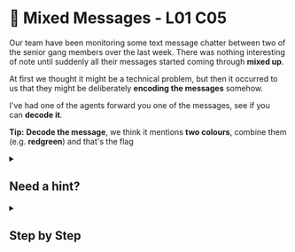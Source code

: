 # 🚦 Mixed Messages - L01 C05

Our team have been monitoring some text message chatter between two of the senior gang members over the last week. There was nothing interesting of note until suddenly all their messages started coming through **mixed up**.

At first we thought it might be a technical problem, but then it occurred to us that they might be deliberately **encoding the messages** somehow.

I've had one of the agents forward you one of the messages, see if you can **decode it**.

**Tip:** **Decode the message**, we think it mentions **two colours**, combine them (e.g. **redgreen**) and that's the flag

<details><summary>

## Need a hint?</summary>

> 💡 Hint: Hmm, it doesn't look like the words are reversed, but have you tried reversing just pairs of letters?

</details>

<details><summary>

## Step by Step</summary>

- [Unscramble the given string of letters](https://wordunscrambler.me/) which gets you the two colors, **Blue** and **Yellow**.
- Combine them in either order of `blueyellow` or `yellowblue` and enter the flag.

</details>
